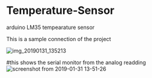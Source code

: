 # Temperature-Sensor
arduino LM35 tempearature sensor

This is a sample connection of the project 

![img_20190131_135213](https://user-images.githubusercontent.com/34624703/52049926-0b936880-251d-11e9-8d84-6747bf9b1c56.jpg)

#this shows the serial monitor from the analog readding
![screenshot from 2019-01-31 13-51-26](https://user-images.githubusercontent.com/34624703/52050093-70e75980-251d-11e9-9a68-175084e5362b.png)
